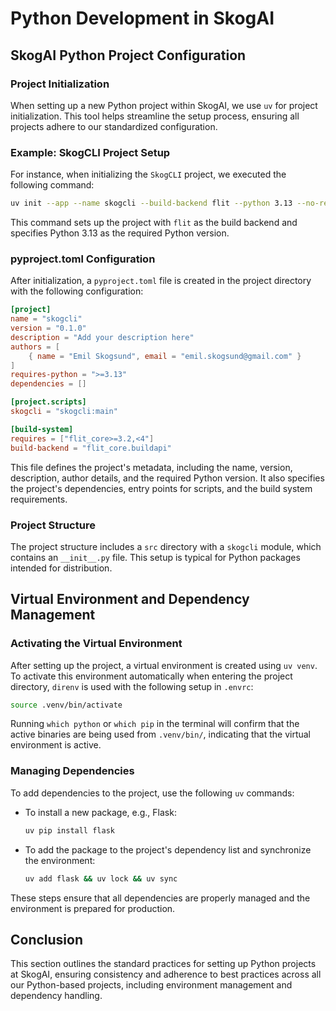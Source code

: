 # Python Development in SkogAI

## SkogAI Python Project Configuration

### Project Initialization
When setting up a new Python project within SkogAI, we use `uv` for project initialization. This tool helps streamline the setup process, ensuring all projects adhere to our standardized configuration.

### Example: SkogCLI Project Setup
For instance, when initializing the `SkogCLI` project, we executed the following command:
```bash
uv init --app --name skogcli --build-backend flit --python 3.13 --no-readme --directory /home/skogix/.skogai/projects/skogcli/
```
This command sets up the project with `flit` as the build backend and specifies Python 3.13 as the required Python version.

### pyproject.toml Configuration
After initialization, a `pyproject.toml` file is created in the project directory with the following configuration:

```toml
[project]
name = "skogcli"
version = "0.1.0"
description = "Add your description here"
authors = [
    { name = "Emil Skogsund", email = "emil.skogsund@gmail.com" }
]
requires-python = ">=3.13"
dependencies = []

[project.scripts]
skogcli = "skogcli:main"

[build-system]
requires = ["flit_core>=3.2,<4"]
build-backend = "flit_core.buildapi"
```

This file defines the project's metadata, including the name, version, description, author details, and the required Python version. It also specifies the project's dependencies, entry points for scripts, and the build system requirements.

### Project Structure
The project structure includes a `src` directory with a `skogcli` module, which contains an `__init__.py` file. This setup is typical for Python packages intended for distribution.

## Virtual Environment and Dependency Management

### Activating the Virtual Environment
After setting up the project, a virtual environment is created using `uv venv`. To activate this environment automatically when entering the project directory, `direnv` is used with the following setup in `.envrc`:

```bash
source .venv/bin/activate
```

Running `which python` or `which pip` in the terminal will confirm that the active binaries are being used from `.venv/bin/`, indicating that the virtual environment is active.

### Managing Dependencies
To add dependencies to the project, use the following `uv` commands:

- To install a new package, e.g., Flask:
  ```bash
  uv pip install flask
  ```
- To add the package to the project's dependency list and synchronize the environment:
  ```bash
  uv add flask && uv lock && uv sync
  ```

These steps ensure that all dependencies are properly managed and the environment is prepared for production.

## Conclusion
This section outlines the standard practices for setting up Python projects at SkogAI, ensuring consistency and adherence to best practices across all our Python-based projects, including environment management and dependency handling.
